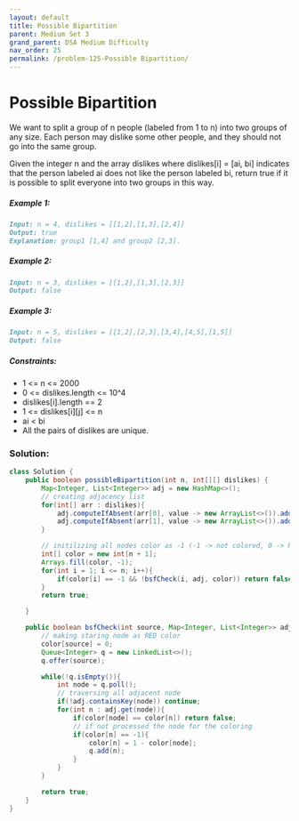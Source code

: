 ```yaml
---
layout: default
title: Possible Bipartition
parent: Medium Set 3
grand_parent: DSA Medium Difficulty
nav_order: 25
permalink: /problem-125-Possible Bipartition/
---
```

# Possible Bipartition
We want to split a group of n people (labeled from 1 to n) into two groups of any size. Each person may dislike some other people, and they should not go into the same group.

Given the integer n and the array dislikes where dislikes[i] = [ai, bi] indicates that the person labeled ai does not like the person labeled bi, return true if it is possible to split everyone into two groups in this way.

##### Example 1:
```markdown
Input: n = 4, dislikes = [[1,2],[1,3],[2,4]]
Output: true
Explanation: group1 [1,4] and group2 [2,3].
```
##### Example 2:
```markdown
Input: n = 3, dislikes = [[1,2],[1,3],[2,3]]
Output: false
```
##### Example 3:
```markdown
Input: n = 5, dislikes = [[1,2],[2,3],[3,4],[4,5],[1,5]]
Output: false
```
##### Constraints:
* 1 <= n <= 2000
* 0 <= dislikes.length <= 10^4
* dislikes[i].length == 2
* 1 <= dislikes[i][j] <= n
* ai < bi
* All the pairs of dislikes are unique.

### Solution:
```java
class Solution {
    public boolean possibleBipartition(int n, int[][] dislikes) {
        Map<Integer, List<Integer>> adj = new HashMap<>();
        // creating adjacency list 
        for(int[] arr : dislikes){
            adj.computeIfAbsent(arr[0], value -> new ArrayList<>()).add(arr[1]);
            adj.computeIfAbsent(arr[1], value -> new ArrayList<>()).add(arr[0]);
        }

        // initilizing all nodes color as -1 (-1 -> not colored, 0 -> RED, 1-> Green)
        int[] color = new int[n + 1]; 
        Arrays.fill(color, -1);
        for(int i = 1; i <= n; i++){
            if(color[i] == -1 && !bsfCheck(i, adj, color)) return false;
        }
        return true;

    }

    public boolean bsfCheck(int source, Map<Integer, List<Integer>> adj, int[] color){
        // making staring node as RED color
        color[source] = 0;
        Queue<Integer> q = new LinkedList<>();
        q.offer(source);

        while(!q.isEmpty()){
            int node = q.poll();
            // traversing all adjacent node
            if(!adj.containsKey(node)) continue;
            for(int n : adj.get(node)){
                if(color[node] == color[n]) return false;
                // if not processed the node for the coloring
                if(color[n] == -1){
                    color[n] = 1 - color[node];
                    q.add(n);
                }
            }
        }

        return true;
    }
}
```